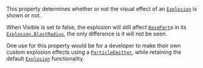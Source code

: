 This property determines whether or not the visual effect of an
[`Explosion`](https://create.roblox.com/docs/reference/engine/classes/Explosion) is shown or not.

When Visible is set to false, the explosion will still affect
[`BasePart`](https://create.roblox.com/docs/reference/engine/classes/BasePart)s in its [`Explosion.BlastRadius`](https://create.roblox.com/docs/reference/engine/classes/Explosion#BlastRadius), the only
difference is it will not be seen.

One use for this property would be for a developer to make their own
custom explosion effects using a [`ParticleEmitter`](https://create.roblox.com/docs/reference/engine/classes/ParticleEmitter), while retaining
the default [`Explosion`](https://create.roblox.com/docs/reference/engine/classes/Explosion) functionality.